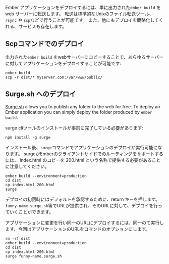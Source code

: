 Ember アプリケーションをデプロイするには、単に出力された`ember build` をweb サーバーに転送します。 転送は標準的なUnixのファイル転送ツール、`rsync` や `scp`などで行うことが可能です。 また、他にもデプロイを簡略化してくれる、サービスも存在します。

## Scpコマンドでのデプロイ

出力された`ember build` をwebサーバーにコピーすることで、あらゆるサーバーに対してアプリケーションをデプロイすることが可能です:

```shell
ember build
scp -r dist/* myserver.com:/var/www/public/
```

## Surge.sh へのデプロイ

[Surge.sh](http://surge.sh/) allows you to publish any folder to the web for free. To deploy an Ember application you can simply deploy the folder produced by `ember build`.

surge cliツールのインストールが事前に完了している必要があります:

```shell
npm install -g surge
```

インストール後、`surge`コマンドでアプリケーションのデプロイが実行可能になります。 surgeがEmberのクライアントサイドでのルーティングをサポートするには、 index.html のコピーを 200.html という名称で提供する必要があることに注意してください。

```shell
ember build --environment=production
cd dist
cp index.html 200.html
surge
```

デプロイの初回時にはデフォルトを承認するために、return キーを押します。`funny-name.surge.sh`等でURLが提供され、そのURLに対して、デプロイを行っていくことができます。

アプリケーションに変更を行い同一のURLにデプロイするには、同一のて実行します、今回はアプリケーションのURLをコマンドのオプションにします。

```shell
rm -rf dist
ember build --environment=production
cd dist
cp index.html 200.html
surge funny-name.surge.sh
```
